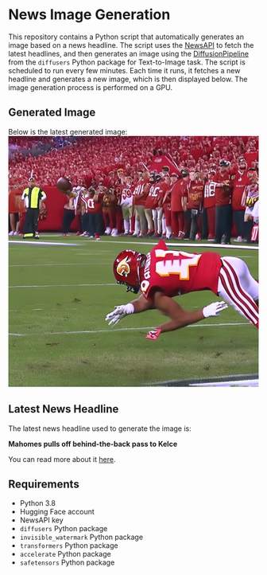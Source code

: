 # News Image Generation
This repository contains a Python script that automatically generates an image based on a news headline. The script uses the [NewsAPI](https://newsapi.org/) to fetch the latest headlines, and then generates an image using the [DiffusionPipeline](https://github.com/huggingface/diffusers) from the `diffusers` Python package for Text-to-Image task.
The script is scheduled to run every few minutes. Each time it runs, it fetches a new headline and generates a new image, which is then displayed below. The image generation process is performed on a GPU.

## Generated Image
Below is the latest generated image:
![Generated Image](image.png)

## Latest News Headline
The latest news headline used to generate the image is:

**Mahomes pulls off behind-the-back pass to Kelce**

You can read more about it [here](https://news.google.com/rss/articles/CBMikwFBVV95cUxQR1BBektocUYzamRReWVvUnZXRWdUZ0ZQRWtIci1tVWlqRFRrQW1mLVhZTDBwSE12dVhrM0M5S3BKd0pyYUZ3eGdFRV9JZmtEbm01aGxZOWVVMkJFMUFVaHpuWUxYWDdNX1BqazBUczdNMWlIRkJtMDBhOXduMVFEMEpGcFJrNFlxTDdXQk5Fd2VGQU0?oc=5).

## Requirements
- Python 3.8
- Hugging Face account
- NewsAPI key
- `diffusers` Python package
- `invisible_watermark` Python package
- `transformers` Python package
- `accelerate` Python package
- `safetensors` Python package
